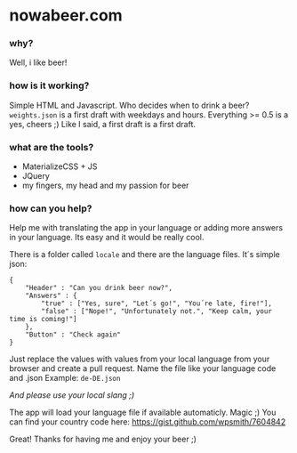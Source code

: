 # nowabeer.com


### why?
Well, i like beer!

### how is it working?
Simple HTML and Javascript.
Who decides when to drink a beer? `weights.json` is a first draft with weekdays and hours.
Everything >= 0.5 is a yes, cheers ;)
Like I said, a first draft is a first draft.


### what are the tools?
* MaterializeCSS + JS
* JQuery
* my fingers, my head and my passion for beer

### how can you help?
Help me with translating the app in your language or adding more answers in your language. 
Its easy and it would be really cool.

There is a folder called `locale` and there are the language files.
It´s simple json:
```
{
    "Header" : "Can you drink beer now?",
    "Answers" : {
        "true" : ["Yes, sure", "Let´s go!", "You´re late, fire!"],
        "false" : ["Nope!", "Unfortunately not.", "Keep calm, your time is coming!"]
    },
    "Button" : "Check again"
}
```
Just replace the values with values from your local language from your browser and create a pull request. Name the file like your language code and .json
Example: `de-DE.json`

*And please use your local slang ;)*

The app will load your language file if available automaticly. Magic ;)
You can find your country code here: https://gist.github.com/wpsmith/7604842

Great! Thanks for having me and enjoy your beer ;)